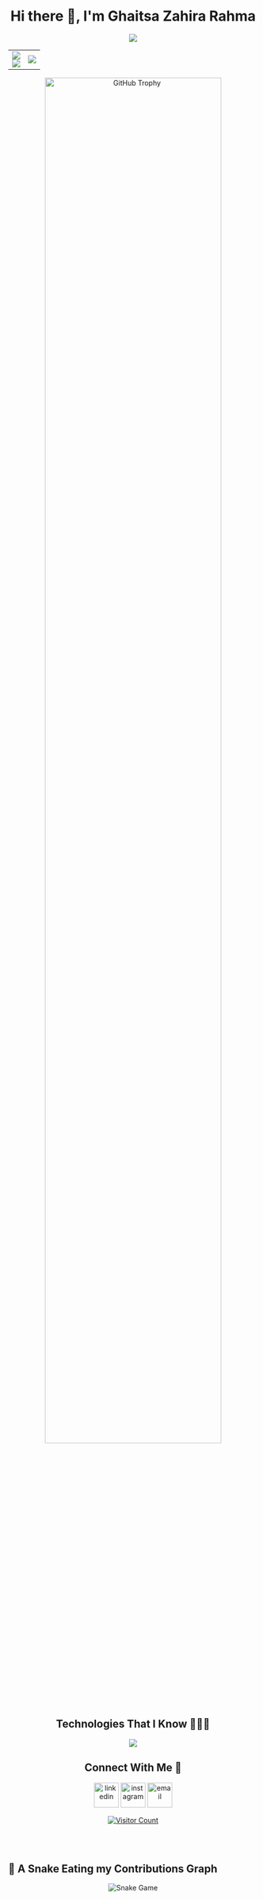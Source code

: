 <!-- Personal Greeting -->
<h1 align="center">Hi there 👋, I'm Ghaitsa Zahira Rahma</h1>
<p align="center">
  <a href="https://github.com/DenverCoder1/readme-typing-svg"><img src="https://readme-typing-svg.herokuapp.com?font=Time+New+Roman&color=%23C8BE25&size=25&center=true&vCenter=true&width=600&height=100&lines=Software+Engineer+@bld.ai;Freshgraduate+from+Informatics;Competitive+Programmer;Always+curious+to+learning+new+things"></a>
</p>

<!-- GitHub Stats & Streak -->
<p align="center">
  <table align="center">
    <tr>
      <td width="50%" align="center">
        <img src="https://github-readme-stats.vercel.app/api?username=ghaitsazahirar&theme=dark&show_icons=true&count_private=true" />
        <br>
        <img src="https://github-readme-streak-stats.herokuapp.com/?user=ghaitsazahirar&theme=dark&hide_border=false" />
      </td>
      <td width="50%" align="center">
        <img src="https://github-readme-stats.anuraghazra1.vercel.app/api/top-langs/?username=ghaitsazahirar&theme=dark&hide_border=false&no-bg=true&no-frame=true&langs_count=10" />
      </td>
    </tr>
  </table>
</p>

<!-- GitHub Trophy -->
<div align="center">
  <img width="84%" src="https://github-profile-trophy.vercel.app/?username=ghaitsazahirar&theme=radical&row=1&column=7&margin-h=15&margin-w=5&no-bg=true" alt="GitHub Trophy" />
</div>

<!-- Technologies -->
<div align="center">
  <h2>Technologies That I Know 👨🏻‍💻</h2>
</div>

<p align="center">
  <a href="https://skillicons.dev">
    <img src="https://skillicons.dev/icons?i=git,slack,css,discord,postgres,express,figma,firebase,github,html,js,linux,md,mysql,nodejs,postman,react,tailwind,ts,vscode&perline=14" />
  </a>
</p>

<!-- Social Media (isi sendiri nanti) -->
<div align="center">
  <h2>Connect With Me 🤝</h2>
  <p>
    <a href="https://www.linkedin.com/in/ghaitsa-zahira-rahma/" target="blank"><img src="https://user-images.githubusercontent.com/88904952/234979284-68c11d7f-1acc-4f0c-ac78-044e1037d7b0.png" alt="linkedin" width="50" /></a>
    <a href="https://www.instagram.com/ghazazahira?igsh=MTFjNGZhMzFtaGg1MQ==" target="blank"><img src="https://user-images.githubusercontent.com/88904952/234981169-2dd1e58f-4b7e-468c-8213-034ba62156c3.png" alt="instagram" width="50" /></a>
    <a href="mailto:ghaitsazahira007@gmail.com" target="_blank">
        <img src="https://user-images.githubusercontent.com/88904952/234982627-019fd336-6248-453c-9b05-97c13fd1d207.png" alt="email" width="50" />
    </a>

  </p>
</div>

<!-- Profile Visitor Count -->
<div align="center">
  <a href="https://visitcount.itsvg.in">
    <img src="https://visitcount.itsvg.in/api?id=ghaitsazahirar&icon=3&color=6" alt="Visitor Count"/>
  </a>
</div>

</br></br>
	
## 🐍 A Snake Eating my Contributions Graph
	
<p align = "center">
	<img src = "https://github.com/ghaitsazahirar/ghaitsazahirar/blob/output/github-contribution-grid-snake.svg?" alt = "Snake Game"/>
</p>